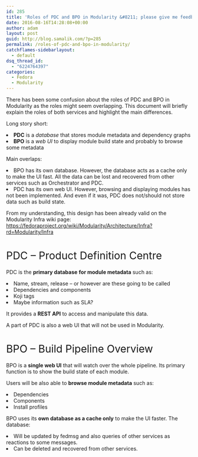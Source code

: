 ```yaml
---
id: 285
title: 'Roles of PDC and BPO in Modularity &#8211; please give me feedback'
date: 2016-08-16T14:28:08+00:00
author: adam
layout: post
guid: http://blog.samalik.com/?p=285
permalink: /roles-of-pdc-and-bpo-in-modularity/
catchflames-sidebarlayout:
  - default
dsq_thread_id:
  - "6224764397"
categories:
  - Fedora
  - Modularity
---
```

<span style="font-weight: 400;">There has been some confusion about the roles of PDC and BPO in Modularity as the roles might seem overlapping. This document will briefly explain the roles of both services and highlight the main differences.</span>

<span style="font-weight: 400;">Long story short:</span>

<li style="font-weight: 400;">
  <b>PDC</b><span style="font-weight: 400;"> is a </span><i><span style="font-weight: 400;">database</span></i><span style="font-weight: 400;"> that stores module metadata and dependency graphs</span>
</li>
<li style="font-weight: 400;">
  <b>BPO</b><span style="font-weight: 400;"> is a </span><i><span style="font-weight: 400;">web UI</span></i><span style="font-weight: 400;"> to display module build state and probably to browse some metadata</span>
</li>

<span style="font-weight: 400;">Main overlaps:</span>

<li style="font-weight: 400;">
  <span style="font-weight: 400;">BPO has its own database. However, the database acts as a cache only to make the UI fast. All the data can be lost and recovered from other services such as Orchestrator and PDC.</span>
</li>

<li style="font-weight: 400;">
  <span style="font-weight: 400;">PDC has its own web UI. However, browsing and displaying modules has not been implemented. And even if it was, PDC does not/should not store data such as build state.</span>
</li>

<span style="font-weight: 400;">From my understanding, this design has been already valid on the Modularity Infra wiki page: </span>[<span style="font-weight: 400;">https://fedoraproject.org/wiki/Modularity/Architecture/Infra?rd=Modularity/Infra</span>](https://fedoraproject.org/wiki/Modularity/Architecture/Infra?rd=Modularity/Infra)

# <span style="font-weight: 400;">PDC &#8211; Product Definition Centre</span>

<span style="font-weight: 400;">PDC is the </span>**primary database** **for module metadata** <span style="font-weight: 400;">such as:</span>

<li style="font-weight: 400;">
  <span style="font-weight: 400;">Name, stream, release &#8211; or however are these going to be called</span>
</li>
<li style="font-weight: 400;">
  <span style="font-weight: 400;">Dependencies and components</span>
</li>
<li style="font-weight: 400;">
  <span style="font-weight: 400;">Koji tags</span>
</li>
<li style="font-weight: 400;">
  <span style="font-weight: 400;">Maybe information such as SLA?</span>
</li>

<span style="font-weight: 400;">It provides a </span>**REST API** <span style="font-weight: 400;">to access and manipulate this data.</span>

<span style="font-weight: 400;">A part of PDC is also a web UI that will not be used in Modularity.</span>

# <span style="font-weight: 400;">BPO &#8211; Build Pipeline Overview</span>

<span style="font-weight: 400;">BPO is a </span>**single web UI** <span style="font-weight: 400;">that will watch over the whole pipeline. Its primary function is to show the build state of each module. </span>

<span style="font-weight: 400;">Users will be also able to </span>**browse module metadata** <span style="font-weight: 400;">such as:</span>

<li style="font-weight: 400;">
  <span style="font-weight: 400;">Dependencies</span>
</li>
<li style="font-weight: 400;">
  <span style="font-weight: 400;">Components</span>
</li>
<li style="font-weight: 400;">
  <span style="font-weight: 400;">Install profiles</span>
</li>

<span style="font-weight: 400;">BPO uses its </span>**own database as a cache only** <span style="font-weight: 400;">to make the UI faster. The database:</span>

<li style="font-weight: 400;">
  <span style="font-weight: 400;">Will be updated by fedmsg and also queries of other services as reactions to some messages.</span>
</li>
<li style="font-weight: 400;">
  <span style="font-weight: 400;">Can be deleted and recovered from other services.</span>
</li>